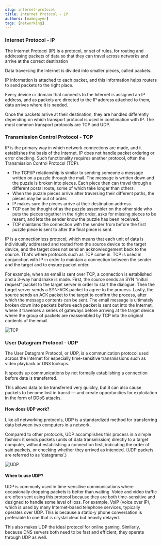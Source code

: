 ```yaml
---
slug: internet-protocol
title: Internet Protocol - IP
authors: [namnguyen]
tags: [networking]
---
```


### Internet Protocol - IP

The Internet Protocol (IP) is a protocol, or set of rules, for routing and addressing packets of data so that they can travel across networks and arrive at the correct destination

<!--truncate-->

Data traversing the Internet is divided into smaller pieces, called packets.

IP information is attached to each packet, and this information helps routers to send packets to the right place.

Every device or domain that connects to the Internet is assigned an IP address, and as packets are directed to the IP address attached to them, data arrives where it is needed.

Once the packets arrive at their destination, they are handled differently depending on which transport protocol is used in combination with IP. The most common transport protocols are TCP and UDP.

### Transmission Control Protocol - TCP

IP is the primary way in which network connections are made, and it establishes the basis of the Internet. IP does not handle packet ordering or error checking. Such functionality requires another protocol, often the Transmission Control Protocol (TCP).

- The TCP/IP relationship is similar to sending someone a message written on a puzzle through the mail. The message is written down and the puzzle is broken into pieces. Each piece then can travel through a different postal route, some of which take longer than others.
- When the puzzle pieces arrive after traversing their different paths, the pieces may be out of order.
- IP makes sure the pieces arrive at their destination address.
- TCP can be thought of as the puzzle assembler on the other side who puts the pieces together in the right order, asks for missing pieces to be resent, and lets the sender know the puzzle has been received.
- TCP maintains the connection with the sender from before the first puzzle piece is sent to after the final piece is sent.

IP is a connectionless protocol, which means that each unit of data is individually addressed and routed from the source device to the target device, and the target does not send an acknowledgement back to the source. That’s where protocols such as TCP come in. TCP is used in conjunction with IP in order to maintain a connection between the sender and the target and to ensure packet order.

For example, when an email is sent over TCP, a connection is established and a 3-way handshake is made. First, the source sends an SYN “initial request” packet to the target server in order to start the dialogue. Then the target server sends a SYN-ACK packet to agree to the process. Lastly, the source sends an ACK packet to the target to confirm the process, after which the message contents can be sent. The email message is ultimately broken down into packets before each packet is sent out into the Internet, where it traverses a series of gateways before arriving at the target device where the group of packets are reassembled by TCP into the original contents of the email.

![TCP](/img/20240508/TCP-gif.gif)

### User Datagram Protocol - UDP

The User Datagram Protocol, or UDP, is a communication protocol used across the Internet for especially time-sensitive transmissions such as video playback or DNS lookups.

It speeds up communications by not formally establishing a connection before data is transferred.

This allows data to be transferred very quickly, but it can also cause packets to become lost in transit — and create opportunities for exploitation in the form of DDoS attacks.

#### How does UDP work?

Like all networking protocols, UDP is a standardized method for transferring data between two computers in a network.

Compared to other protocols, UDP accomplishes this process in a simple fashion: it sends packets (units of data transmission) directly to a target computer, without establishing a connection first, indicating the order of said packets, or checking whether they arrived as intended. (UDP packets are referred to as ‘datagrams’.)

![UDP](/img/20240508/UDP-gif.gif)

#### When to use UDP?

UDP is commonly used in time-sensitive communications where occasionally dropping packets is better than waiting. Voice and video traffic are often sent using this protocol because they are both time-sensitive and designed to handle some level of loss. For example, VoIP (voice over IP), which is used by many Internet-based telephone services, typically operates over UDP. This is because a static-y phone conversation is preferable to one that is crystal clear but heavily delayed.

This also makes UDP the ideal protocol for online gaming. Similarly, because DNS servers both need to be fast and efficient, they operate through UDP as well.
